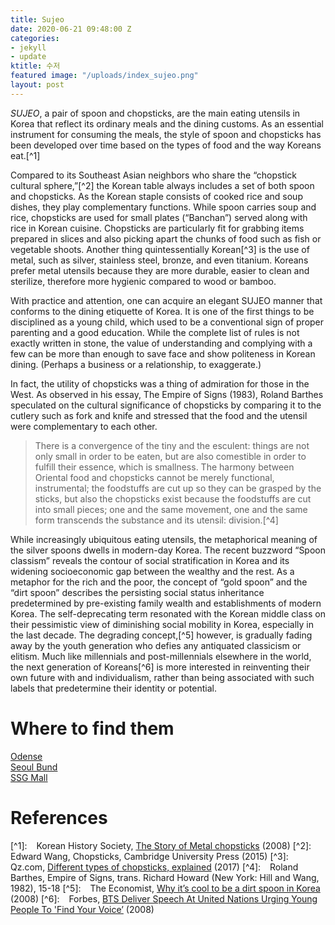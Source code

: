 ```yaml
---
title: Sujeo
date: 2020-06-21 09:48:00 Z
categories:
- jekyll
- update
ktitle: 수저
featured image: "/uploads/index_sujeo.png"
layout: post
---
```


*SUJEO*, a pair of spoon and chopsticks, are the main eating utensils in Korea that reflect its ordinary meals and the dining customs. As an essential instrument for consuming the meals, the style of spoon and chopsticks has been developed over time based on the types of food and the way Koreans eat.\[^1\]

Compared to its Southeast Asian neighbors who share the “chopstick cultural sphere,”\[^2\] the Korean table always includes a set of both spoon and chopsticks. As the Korean staple consists of cooked rice and soup dishes, they play complementary functions. While spoon carries soup and rice, chopsticks are used for small plates (“Banchan”) served along with rice in Korean cuisine. Chopsticks are particularly fit for grabbing items prepared in slices and also picking apart the chunks of food such as fish or vegetable shoots. Another thing quintessentially Korean\[^3\] is the use of metal, such as silver, stainless steel, bronze, and even titanium. Koreans prefer metal utensils because they are more durable, easier to clean and sterilize, therefore more hygienic compared to wood or bamboo.

With practice and attention, one can acquire an elegant SUJEO manner that conforms to the dining etiquette of Korea. It is one of the first things to be disciplined as a young child, which used to be a conventional sign of proper parenting and a good education. While the complete list of rules is not exactly written in stone, the value of understanding and complying with a few can be more than enough to save face and show politeness in Korean dining. (Perhaps a business or a relationship, to exaggerate.)

In fact, the utility of chopsticks was a thing of admiration for those in the West. As observed in his essay, The Empire of Signs (1983), Roland Barthes speculated on the cultural significance of chopsticks by comparing it to the cutlery such as fork and knife and stressed that the food and the utensil were complementary to each other.

> There is a convergence of the tiny and the esculent: things are not only small in order to be eaten, but are also comestible in order to fulfill their essence, which is smallness. The harmony between Oriental food and chopsticks cannot be merely functional, instrumental; the foodstuffs are cut up so they can be grasped by the sticks, but also the chopsticks exist because the foodstuffs are cut into small pieces; one and the same movement, one and the same form transcends the substance and its utensil: division.\[^4\]

While increasingly ubiquitous eating utensils, the metaphorical meaning of the silver spoons dwells in modern-day Korea. The recent buzzword “Spoon classism” reveals the contour of social stratification in Korea and its widening socioeconomic gap between the wealthy and the rest. As a metaphor for the rich and the poor, the concept of “gold spoon” and the “dirt spoon” describes the persisting social status inheritance predetermined by pre-existing family wealth and establishments of modern Korea. The self-deprecating term resonated with the Korean middle class on their pessimistic view of diminishing social mobility in Korea, especially in the last decade. The degrading concept,\[^5\] however, is gradually fading away by the youth generation who defies any antiquated classicism or elitism. Much like millennials and post-millennials elsewhere in the world, the next generation of Koreans\[^6\] is more interested in reinventing their own future with  and individualism, rather than being associated with such labels that predetermine their identity or potential.

# Where to find them

[Odense](https://www.odenseofficial.com/dinetteitems/?idx=361)\
[Seoul Bund](http://shop1.seoulbund2016.cafe24.com/product/%EC%95%84%EB%A6%84%EC%A7%80%EA%B8%B0-%ED%95%9C%EC%8B%9D%EC%88%98%EC%A0%80/865/category/317/display/1/)\
[SSG Mall](http://www.ssg.com/item/itemView.ssg?itemId=1000026769538&siteNo=6001&infloSiteNo=6005&salestrNo=2034)

# References

\[^1\]:   Korean History Society, [The Story of Metal chopsticks](http://www.koreanhistory.org/%ED%8E%B8%EA%B2%AC%EA%B3%BC-%EC%A7%84%EC%8B%A4-%EC%87%A0%EC%A0%93%EA%B0%80%EB%9D%BD-%EC%9D%B4%EC%95%BC%EA%B8%B0/?ckattempt=3) (2008)
\[^2\]:   Edward Wang, Chopsticks, Cambridge University Press (2015)
\[^3\]:   Qz.com, [Different types of chopsticks, explained](https://www.youtube.com/watch?v=EpvdetXmRic&feature=youtu.be) (2017)
\[^4\]:   Roland Barthes, Empire of Signs, trans. Richard Howard (New York: Hill and Wang, 1982), 15-18
\[^5\]:   The Economist, [Why it’s cool to be a dirt spoon in Korea](https://www.1843magazine.com/upfront/brave-new-word/why-its-cool-to-be-a-dirt-spoon-in-korea) (2008)
\[^6\]:   Forbes, [BTS Deliver Speech At United Nations Urging Young People To 'Find Your Voice’](https://www.forbes.com/sites/caitlinkelley/2018/09/25/bts-deliver-speech-at-united-nations-urging-young-people-to-find-your-voice/#7218d9167142) (2008)